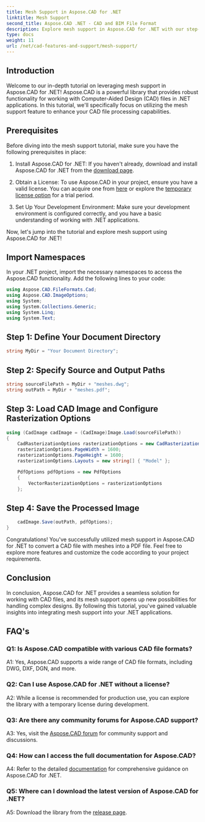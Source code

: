 ```yaml
---
title: Mesh Support in Aspose.CAD for .NET
linktitle: Mesh Support
second_title: Aspose.CAD .NET - CAD and BIM File Format
description: Explore mesh support in Aspose.CAD for .NET with our step-by-step tutorial. Convert CAD files to PDF effortlessly.
type: docs
weight: 11
url: /net/cad-features-and-support/mesh-support/
---
```

## Introduction

Welcome to our in-depth tutorial on leveraging mesh support in Aspose.CAD for .NET! Aspose.CAD is a powerful library that provides robust functionality for working with Computer-Aided Design (CAD) files in .NET applications. In this tutorial, we'll specifically focus on utilizing the mesh support feature to enhance your CAD file processing capabilities.

## Prerequisites

Before diving into the mesh support tutorial, make sure you have the following prerequisites in place:

1. Install Aspose.CAD for .NET: If you haven't already, download and install Aspose.CAD for .NET from the [download page](https://releases.aspose.com/cad/net/).

2. Obtain a License: To use Aspose.CAD in your project, ensure you have a valid license. You can acquire one from [here](https://purchase.aspose.com/buy) or explore the [temporary license option](https://purchase.aspose.com/temporary-license/) for a trial period.

3. Set Up Your Development Environment: Make sure your development environment is configured correctly, and you have a basic understanding of working with .NET applications.

Now, let's jump into the tutorial and explore mesh support using Aspose.CAD for .NET!

## Import Namespaces

In your .NET project, import the necessary namespaces to access the Aspose.CAD functionality. Add the following lines to your code:

```csharp
using Aspose.CAD.FileFormats.Cad;
using Aspose.CAD.ImageOptions;
using System;
using System.Collections.Generic;
using System.Linq;
using System.Text;

```

## Step 1: Define Your Document Directory

```csharp
string MyDir = "Your Document Directory";
```

## Step 2: Specify Source and Output Paths

```csharp
string sourceFilePath = MyDir + "meshes.dwg";
string outPath = MyDir + "meshes.pdf";
```

## Step 3: Load CAD Image and Configure Rasterization Options

```csharp
using (CadImage cadImage = (CadImage)Image.Load(sourceFilePath))
{
    CadRasterizationOptions rasterizationOptions = new CadRasterizationOptions();
    rasterizationOptions.PageWidth = 1600;
    rasterizationOptions.PageHeight = 1600;
    rasterizationOptions.Layouts = new string[] { "Model" };

    PdfOptions pdfOptions = new PdfOptions
    {
        VectorRasterizationOptions = rasterizationOptions
    };
```

## Step 4: Save the Processed Image

```csharp
    cadImage.Save(outPath, pdfOptions);
}
```

Congratulations! You've successfully utilized mesh support in Aspose.CAD for .NET to convert a CAD file with meshes into a PDF file. Feel free to explore more features and customize the code according to your project requirements.

## Conclusion

In conclusion, Aspose.CAD for .NET provides a seamless solution for working with CAD files, and its mesh support opens up new possibilities for handling complex designs. By following this tutorial, you've gained valuable insights into integrating mesh support into your .NET applications.

## FAQ's

### Q1: Is Aspose.CAD compatible with various CAD file formats?

A1: Yes, Aspose.CAD supports a wide range of CAD file formats, including DWG, DXF, DGN, and more.

### Q2: Can I use Aspose.CAD for .NET without a license?

A2: While a license is recommended for production use, you can explore the library with a temporary license during development.

### Q3: Are there any community forums for Aspose.CAD support?

A3: Yes, visit the [Aspose.CAD forum](https://forum.aspose.com/c/cad/19) for community support and discussions.

### Q4: How can I access the full documentation for Aspose.CAD?

A4: Refer to the detailed [documentation](https://reference.aspose.com/cad/net/) for comprehensive guidance on Aspose.CAD for .NET.

### Q5: Where can I download the latest version of Aspose.CAD for .NET?

A5: Download the library from the [release page](https://releases.aspose.com/cad/net/).
